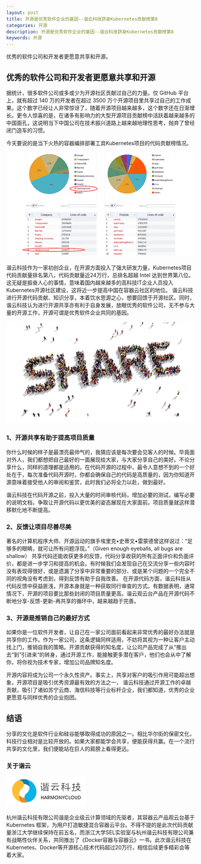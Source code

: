 ```yaml
---
layout: post
title: 开源是优秀软件企业的基因--谐云科技跻身Kubernetes贡献榜第8
categories: 开源
description: 开源是优秀软件企业的基因--谐云科技跻身Kubernetes贡献榜第8
keywords: 开源
---
```


优秀的软件公司和开发者更愿意共享和开源。


## 优秀的软件公司和开发者更愿意共享和开源

据统计，很多软件公司或多或少为开源社区贡献过自己的力量。仅 GitHub 平台上，就有超过 140 万的开发者在超过 3500 万个开源项目里共享过自己的工作成果。这个数字已经让人非常惊讶了，随着开源项目越来越多，这个数字还在日渐增长。更令人惊喜的是，在诸多有影响力的大型开源项目贡献榜中活跃着越来越多的中国面孔，这说明当下中国公司在技术振兴道路上越来越地理性思考，抛弃了曾经闭门造车的习惯。

今天要说的是当下火热的容器编排部署工具Kubernetes项目的代码贡献榜情况。

![代码贡献榜](/images/posts/20170217_1.png)

谐云科技作为一家初创企业，在开源方面投入了强大研发力量，Kubernetes项目代码贡献量排名第八，代码贡献量近24万行，总排名超越 Intel 达到世界第八位。这无疑是振奋人心的事情，意味着国内越来越多的高科技IT企业人员投入Kubernetes开源社区建设，这将近一步提高中国在容器云社区的地位。
谐云科技进行开源代码贡献、知识分享，本着饮水思源之心，想要回馈于开源社区。同时，谐云科技认为进行开源共享亦有利于自身发展，放眼优秀的软件公司，无不参与大量的开源工作，开源可谓是优秀软件企业共同的基因。

![share](/images/posts/20170217_2.png)

### 1、开源共享有助于提高项目质量

你什么时候的样子是最漂亮最帅气的，我猜应该是每次要会见客人的时候。毕竟面对外人，我们都想把自己最好的一面展现给大家，与大家分享自己的美好。不论分享什么，同样的道理都是适用的。在代码开源的过程中，最令人意想不到的一个好处在于，每次准备代码开源时，你都会确保自己的代码是高质量的，因为你知道开源意味着接受他人的审阅和鉴赏，此时我们必将全力以赴，做到最好。

谐云科技在代码开源之前，投入大量的时间审核代码，增加必要的测试，编写必要的说明文档，争取让开源代码以更优美的姿态展现在大家面前。项目质量就这样潜移默化地不断提高。

### 2、反馈让项目尽善尽美

著名的计算机程序大师、开源运动的旗手埃里克•史蒂文•雷蒙德曾这样说过：“足够多的眼睛，就可让所有问题浮现。”（Given enough eyeballs, all bugs are shallow）
共享代码还能收获更多的反馈，代码分享收获的所有正面评价和负面评价，都是进一步学习和提高的机会。有时候我们会发现自己在交流分享一些内容时没有表现得很好，或是遗漏了分享中非常重要的部分、或是某个问题的一个完全不同的视角没有考虑到，得到反馈有助于自我改善。
在开源代码方面，谐云科技从代码反馈中获益匪浅，开源本身就是一种获取同行审查的方式。有数据表明，通常情况下，开源的项目要比那些封闭的项目质量更高。谐云观云台产品在开源代码不断地分享-反馈-更新-再共享的循环中，越来越趋于完善。

### 3、开源是推销自己的最好方式

如果你是一位软件开发者，让自己在一家公司面前看起来非常优秀的最好办法就是共享你的工作。作为一家公司，这条逻辑同样适用，不妨将其视为一种让客户主动找上门，推销自我的策略。开源贡献获得的知名度，让公司产品完成了从“推出去“到”引进来“的转身，通过开源工作，能接触更多潜在客户，他们也会从中了解你，将你视为技术专家，增加公司品牌知名度。

开源内容将成为公司一个永久性资产。事实上，共享对客户的吸引作用可能超出想象，开源项目是吸引优秀资源最有效的方法之一， 谐云科技通过开源工作的卓越贡献，吸引了诸如苏宁云商、海信科技等行业标杆企业，我们都知道，优秀的企业更愿意与同样优秀的企业抱团。

## 结语

分享的文化是软件行业和硅谷能够取得成功的原因之一。相比华尔街的保密文化，科技行业相对是比较开放的。如果大家都能学会共享，便能获得共赢。在一个流行共享的文化里，我们便能站在巨人的肩膀上看得更远。

### 关于谐云

![logo](/images/posts/20170217_3.png)

杭州谐云科技有限公司谐是企业级云计算领域的先驱者，其容器云产品观云台基于 Kubernetes 框架，为用户打造敏捷混合容器云平台。不得不提的是此次代码贡献量浙江大学继续保持在前五名，而浙江大学SEL实验室与杭州谐云科技有限公司兼有战略性伙伴关系，共同推出了《Docker容器与容器云》一书。此次谐云科技在Kubernetes、Docker等开源核心技术代码超过20万行，相信后续更多精彩会等着大家。